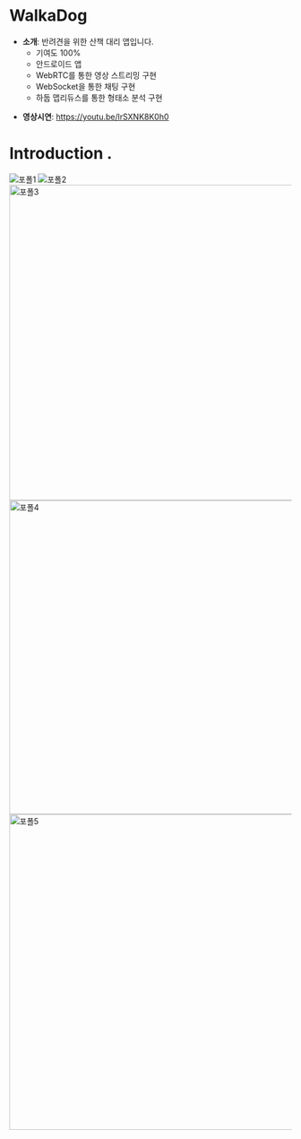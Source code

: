 # WalkaDog
* <b>소개</b>: 반려견을 위한 산책 대리 앱입니다. <br />
    - 기여도 100%
    - 안드로이드 앱
    - WebRTC를 통한 영상 스트리밍 구현
    - WebSocket을 통한 채팅 구현
    - 하둡 맵리듀스를 통한 형태소 분석 구현
- <b>영상시연</b>: https://youtu.be/lrSXNK8K0h0


# Introduction .
![포폴1](https://user-images.githubusercontent.com/40673012/127873712-dd217c41-6710-427b-a6aa-d3741a1f7425.png)
![포폴2](https://user-images.githubusercontent.com/40673012/127875774-43ad2b88-fb9f-4ff2-83ba-0955279c3edc.png)
<img width="563" alt="포폴3" src="https://user-images.githubusercontent.com/40673012/107179471-e5610700-6a19-11eb-9d5e-7a7ba5570f20.png">
<img width="560" alt="포폴4" src="https://user-images.githubusercontent.com/40673012/107179477-e8f48e00-6a19-11eb-9846-0d17acd9dc50.png">
<img width="563" alt="포폴5" src="https://user-images.githubusercontent.com/40673012/107179480-ed20ab80-6a19-11eb-9d50-287daac803d8.png">
